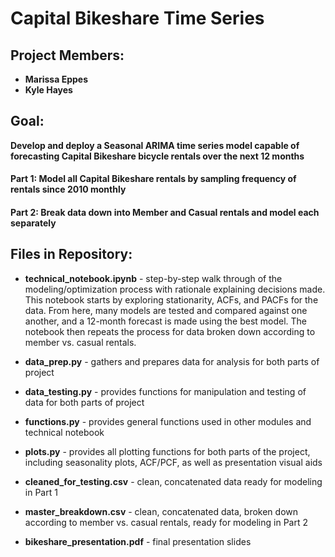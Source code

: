 # Capital Bikeshare Time Series

## Project Members:

* __Marissa Eppes__
* __Kyle Hayes__

## Goal: 

__Develop and deploy a Seasonal ARIMA time series model capable of forecasting Capital Bikeshare bicycle rentals over the next 12 months__
#### Part 1: Model all Capital Bikeshare rentals by sampling frequency of rentals since 2010 monthly
#### Part 2: Break data down into Member and Casual rentals and model each separately

## Files in Repository:

* __technical_notebook.ipynb__ - step-by-step walk through of the modeling/optimization process with rationale explaining decisions made. This notebook starts by exploring stationarity, ACFs, and PACFs for the data. From here, many models are tested and compared against one another, and a 12-month forecast is made using the best model. The notebook then repeats the process for data broken down according to member vs. casual rentals.

* __data_prep.py__ - gathers and prepares data for analysis for both parts of project

* __data_testing.py__ - provides functions for manipulation and testing of data for both parts of project

* __functions.py__ - provides general functions used in other modules and technical notebook

* __plots.py__ - provides all plotting functions for both parts of the project, including seasonality plots, ACF/PCF, as well as presentation visual aids

* __cleaned_for_testing.csv__ - clean, concatenated data ready for modeling in Part 1

* __master_breakdown.csv__ - clean, concatenated data, broken down according to member vs. casual rentals, ready for modeling in Part 2

* __bikeshare_presentation.pdf__ - final presentation slides
